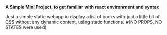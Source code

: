 <b>A Simple Mini Project, to get familiar with react environment and syntax</b>

Just a simple static webapp to display a list of books with just a little bit of CSS without any dynamic content, using static functions.
#(NO PROPS, NO STATES were used)
